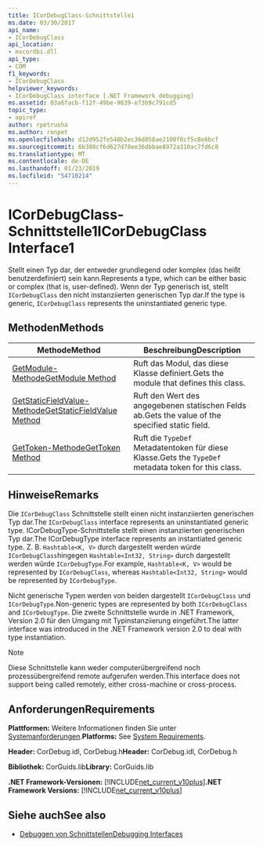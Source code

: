 ```yaml
---
title: ICorDebugClass-Schnittstelle1
ms.date: 03/30/2017
api_name:
- ICorDebugClass
api_location:
- mscordbi.dll
api_type:
- COM
f1_keywords:
- ICorDebugClass
helpviewer_keywords:
- ICorDebugClass interface [.NET Framework debugging]
ms.assetid: 03a6facb-f12f-49be-9839-e73b9c791cd5
topic_type:
- apiref
author: rpetrusha
ms.author: ronpet
ms.openlocfilehash: d12d952fe540b2ec36d058ae2100f0cf5c8e6bcf
ms.sourcegitcommit: 6b308cf6d627d78ee36dbbae8972a310ac7fd6c8
ms.translationtype: MT
ms.contentlocale: de-DE
ms.lasthandoff: 01/23/2019
ms.locfileid: "54710214"
---
```

# <a name="icordebugclass-interface1"></a><span data-ttu-id="f7b5c-102">ICorDebugClass-Schnittstelle1</span><span class="sxs-lookup"><span data-stu-id="f7b5c-102">ICorDebugClass Interface1</span></span>
<span data-ttu-id="f7b5c-103">Stellt einen Typ dar, der entweder grundlegend oder komplex (das heißt benutzerdefiniert) sein kann.</span><span class="sxs-lookup"><span data-stu-id="f7b5c-103">Represents a type, which can be either basic or complex (that is, user-defined).</span></span> <span data-ttu-id="f7b5c-104">Wenn der Typ generisch ist, stellt `ICorDebugClass` den nicht instanziierten generischen Typ dar.</span><span class="sxs-lookup"><span data-stu-id="f7b5c-104">If the type is generic, `ICorDebugClass` represents the uninstantiated generic type.</span></span>  
  
## <a name="methods"></a><span data-ttu-id="f7b5c-105">Methoden</span><span class="sxs-lookup"><span data-stu-id="f7b5c-105">Methods</span></span>  
  
|<span data-ttu-id="f7b5c-106">Methode</span><span class="sxs-lookup"><span data-stu-id="f7b5c-106">Method</span></span>|<span data-ttu-id="f7b5c-107">Beschreibung</span><span class="sxs-lookup"><span data-stu-id="f7b5c-107">Description</span></span>|  
|------------|-----------------|  
|[<span data-ttu-id="f7b5c-108">GetModule-Methode</span><span class="sxs-lookup"><span data-stu-id="f7b5c-108">GetModule Method</span></span>](../../../../docs/framework/unmanaged-api/debugging/icordebugclass-getmodule-method.md)|<span data-ttu-id="f7b5c-109">Ruft das Modul, das diese Klasse definiert.</span><span class="sxs-lookup"><span data-stu-id="f7b5c-109">Gets the module that defines this class.</span></span>|  
|[<span data-ttu-id="f7b5c-110">GetStaticFieldValue-Methode</span><span class="sxs-lookup"><span data-stu-id="f7b5c-110">GetStaticFieldValue Method</span></span>](../../../../docs/framework/unmanaged-api/debugging/icordebugclass-getstaticfieldvalue-method.md)|<span data-ttu-id="f7b5c-111">Ruft den Wert des angegebenen statischen Felds ab.</span><span class="sxs-lookup"><span data-stu-id="f7b5c-111">Gets the value of the specified static field.</span></span>|  
|[<span data-ttu-id="f7b5c-112">GetToken-Methode</span><span class="sxs-lookup"><span data-stu-id="f7b5c-112">GetToken Method</span></span>](../../../../docs/framework/unmanaged-api/debugging/icordebugclass-gettoken-method.md)|<span data-ttu-id="f7b5c-113">Ruft die `TypeDef` Metadatentoken für diese Klasse.</span><span class="sxs-lookup"><span data-stu-id="f7b5c-113">Gets the `TypeDef` metadata token for this class.</span></span>|  
  
## <a name="remarks"></a><span data-ttu-id="f7b5c-114">Hinweise</span><span class="sxs-lookup"><span data-stu-id="f7b5c-114">Remarks</span></span>  
 <span data-ttu-id="f7b5c-115">Die `ICorDebugClass` Schnittstelle stellt einen nicht instanziierten generischen Typ dar.</span><span class="sxs-lookup"><span data-stu-id="f7b5c-115">The `ICorDebugClass` interface represents an uninstantiated generic type.</span></span> <span data-ttu-id="f7b5c-116">ICorDebugType-Schnittstelle stellt einen instanziierten generischen Typ dar.</span><span class="sxs-lookup"><span data-stu-id="f7b5c-116">The ICorDebugType interface represents an instantiated generic type.</span></span> <span data-ttu-id="f7b5c-117">Z. B. `Hashtable<K, V>` durch dargestellt werden würde `ICorDebugClass`hingegen `Hashtable<Int32, String>` durch dargestellt werden würde `ICorDebugType`.</span><span class="sxs-lookup"><span data-stu-id="f7b5c-117">For example, `Hashtable<K, V>` would be represented by `ICorDebugClass`, whereas `Hashtable<Int32, String>` would be represented by `ICorDebugType`.</span></span>  
  
 <span data-ttu-id="f7b5c-118">Nicht generische Typen werden von beiden dargestellt `ICorDebugClass` und `ICorDebugType`.</span><span class="sxs-lookup"><span data-stu-id="f7b5c-118">Non-generic types are represented by both `ICorDebugClass` and `ICorDebugType`.</span></span> <span data-ttu-id="f7b5c-119">Die zweite Schnittstelle wurde in .NET Framework, Version 2.0 für den Umgang mit Typinstanziierung eingeführt.</span><span class="sxs-lookup"><span data-stu-id="f7b5c-119">The latter interface was introduced in the .NET Framework version 2.0 to deal with type instantiation.</span></span>  
  
> [!NOTE]
>  <span data-ttu-id="f7b5c-120">Diese Schnittstelle kann weder computerübergreifend noch prozessübergreifend remote aufgerufen werden.</span><span class="sxs-lookup"><span data-stu-id="f7b5c-120">This interface does not support being called remotely, either cross-machine or cross-process.</span></span>  
  
## <a name="requirements"></a><span data-ttu-id="f7b5c-121">Anforderungen</span><span class="sxs-lookup"><span data-stu-id="f7b5c-121">Requirements</span></span>  
 <span data-ttu-id="f7b5c-122">**Plattformen:** Weitere Informationen finden Sie unter [Systemanforderungen](../../../../docs/framework/get-started/system-requirements.md).</span><span class="sxs-lookup"><span data-stu-id="f7b5c-122">**Platforms:** See [System Requirements](../../../../docs/framework/get-started/system-requirements.md).</span></span>  
  
 <span data-ttu-id="f7b5c-123">**Header:** CorDebug.idl, CorDebug.h</span><span class="sxs-lookup"><span data-stu-id="f7b5c-123">**Header:** CorDebug.idl, CorDebug.h</span></span>  
  
 <span data-ttu-id="f7b5c-124">**Bibliothek:** CorGuids.lib</span><span class="sxs-lookup"><span data-stu-id="f7b5c-124">**Library:** CorGuids.lib</span></span>  
  
 <span data-ttu-id="f7b5c-125">**.NET Framework-Versionen:** [!INCLUDE[net_current_v10plus](../../../../includes/net-current-v10plus-md.md)]</span><span class="sxs-lookup"><span data-stu-id="f7b5c-125">**.NET Framework Versions:** [!INCLUDE[net_current_v10plus](../../../../includes/net-current-v10plus-md.md)]</span></span>  
  
## <a name="see-also"></a><span data-ttu-id="f7b5c-126">Siehe auch</span><span class="sxs-lookup"><span data-stu-id="f7b5c-126">See also</span></span>
- [<span data-ttu-id="f7b5c-127">Debuggen von Schnittstellen</span><span class="sxs-lookup"><span data-stu-id="f7b5c-127">Debugging Interfaces</span></span>](../../../../docs/framework/unmanaged-api/debugging/debugging-interfaces.md)
